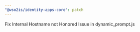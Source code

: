 ```yaml
---
"@wso2is/identity-apps-core": patch
---
```


Fix Internal Hostname not Honored Issue in dynamic_prompt.js
